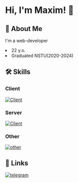 # Hi, I'm Maxim! 👋
## 🚀 About Me
I'm a web-developer
<li>22 y.o.</li>
<li>Graduated NSTU(2020-2024)</li>

## 🛠 Skills
### Client
[![Client](https://skillicons.dev/icons?i=js,react,redux,html,css,sass)](https://skillicons.dev)
### Server
[![Client](https://skillicons.dev/icons?i=nodejs,express,postgres)](https://skillicons.dev)
### Other
[![other](https://skillicons.dev/icons?i=figma,postman,gulp,vscode)](https://skillicons.dev)

## 🔗 Links
[![telegram](https://img.shields.io/badge/telegram-1DA1F2?style=for-the-badge)](https://t.me/Makosik_0_0)
